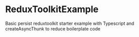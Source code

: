 # ReduxToolkitExample
Basic persist reduxtoolkit starter example with Typescript and createAsyncThunk to reduce boilerplate code
